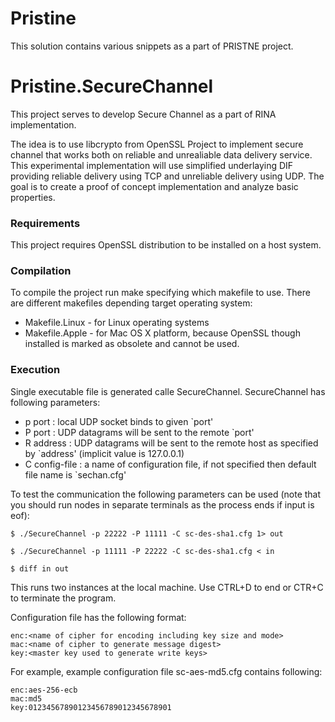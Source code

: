 # Pristine
This solution contains various snippets as a part of PRISTNE project.




Pristine.SecureChannel
======================
This project serves to develop Secure Channel as a part of RINA implementation.

The idea is to use libcrypto from OpenSSL Project to implement secure channel that works both on reliable and unrealiable data delivery service.  This experimental implementation will use simplified underlaying DIF providing reliable delivery using TCP and unreliable delivery using UDP. The goal is to create a proof of concept implementation and analyze basic properties.


### Requirements
This project requires OpenSSL distribution to be installed on a host system. 

### Compilation
To compile the project run make specifying which makefile to use. There are different makefiles depending target operating system:
* Makefile.Linux - for Linux operating systems
* Makefile.Apple - for Mac OS X platform, because OpenSSL though installed is marked as obsolete and cannot be used.

### Execution
Single executable file is generated calle SecureChannel. SecureChannel has following parameters:
* p port        : local UDP socket binds to given `port'
* P port        : UDP datagrams will be sent to the remote `port'
*  R address     : UDP datagrams will be sent to the remote host 
                  as specified by `address' (implicit value is 127.0.0.1)
* C config-file : a name of configuration file, if not specified
                  then default file name is `sechan.cfg'

To test the communication the following parameters can be used (note that you should run nodes in separate terminals as the process ends if input is eof):
```
$ ./SecureChannel -p 22222 -P 11111 -C sc-des-sha1.cfg 1> out

$ ./SecureChannel -p 11111 -P 22222 -C sc-des-sha1.cfg < in

$ diff in out
```
This runs two instances at the local machine. Use CTRL+D to end or CTR+C to terminate the program.

Configuration file has the following format:
```
enc:<name of cipher for encoding including key size and mode>
mac:<name of cipher to generate message digest>
key:<master key used to generate write keys>
```
For example, example configuration file sc-aes-md5.cfg contains following:
```
enc:aes-256-ecb
mac:md5
key:01234567890123456789012345678901
```
